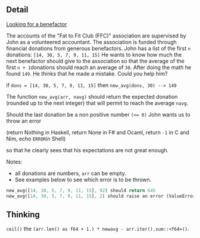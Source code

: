## Detail

[Looking for a benefactor](https://www.codewars.com/kata/569b5cec755dd3534d00000f)

The accounts of the "Fat to Fit Club (FFC)" association are supervised by John as a volunteered accountant. The association is funded through financial donations from generous benefactors. John has a list of the first `n` donations: `[14, 30, 5, 7, 9, 11, 15]` He wants to know how much the next benefactor should give to the association so that the average of the first `n + 1`donations should reach an average of `30`. After doing the math he found `149`. He thinks that he made a mistake. Could you help him?

if `dons = [14, 30, 5, 7, 9, 11, 15]` then `new_avg(dons, 30) --> 149`

The function `new_avg(arr, navg)` should return the expected donation (rounded up to the next integer) that will permit to reach the average `navg`. 

Should the last donation be a non positive number `(<= 0)` John wants us to throw an error 

(return Nothing in Haskell, return None in F# and Ocaml, return `-1` in C and Nim, echo `ERROR`in Shell) 

so that he clearly sees that his expectations are not great enough.

Notes: 

- all donations are numbers, `arr` can be empty.
- See examples below to see which error is to be thrown.

```rust
new_avg([14, 30, 5, 7, 9, 11, 15], 92) should return 645
new_avg([14, 30, 5, 7, 9, 11, 15], 2) should raise an error (ValueError or invalid_argument) or return `-1` or ERROR
```
## Thinking

`ceil()` the `(arr.len() as f64 + 1.) * newavg - arr.iter().sum::<f64>()`.